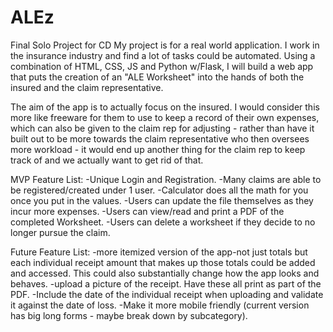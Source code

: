 # ALEz
Final Solo Project for CD
My project is for a real world application.
I work in the insurance industry and find a lot of tasks could be automated.
Using a combination of HTML, CSS, JS and Python w/Flask, I will build a web app that puts the creation of an "ALE Worksheet" into the hands of both the insured and the claim representative.

The aim of the app is to actually focus on the insured.
I would consider this more like freeware for them to use to keep a record of their own expenses, which can also be given to the claim rep for adjusting - rather than have it built out to be more towards the claim representative who then oversees more workload - it would end up another thing for the claim rep to keep track of and we actually want to get rid of that.

MVP Feature List:
-Unique Login and Registration.
-Many claims are able to be registered/created under 1 user.
-Calculator does all the math for you once you put in the values.
-Users can update the file themselves as they incur more expenses.
-Users can view/read and print a PDF of the completed Worksheet.
-Users can delete a worksheet if they decide to no longer pursue the claim.

Future Feature List:
-more itemized version of the app-not just totals but each individual receipt amount that makes up those totals could be added and accessed. This could also substantially change how the app looks and behaves. 
-upload a picture of the receipt. Have these all print as part of the PDF.
-Include the date of the individual receipt when uploading and validate it against the date of loss.
-Make it more mobile friendly (current version has big long forms - maybe break down by subcategory).
